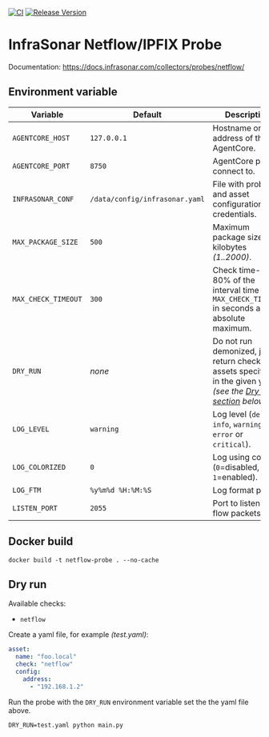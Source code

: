 [![CI](https://github.com/infrasonar/netflow-probe/workflows/CI/badge.svg)](https://github.com/infrasonar/netflow-probe/actions)
[![Release Version](https://img.shields.io/github/release/infrasonar/netflow-probe)](https://github.com/infrasonar/netflow-probe/releases)

# InfraSonar Netflow/IPFIX Probe

Documentation: https://docs.infrasonar.com/collectors/probes/netflow/

## Environment variable

Variable            | Default                        | Description
------------------- | ------------------------------ | ------------
`AGENTCORE_HOST`    | `127.0.0.1`                    | Hostname or Ip address of the AgentCore.
`AGENTCORE_PORT`    | `8750`                         | AgentCore port to connect to.
`INFRASONAR_CONF`   | `/data/config/infrasonar.yaml` | File with probe and asset configuration like credentials.
`MAX_PACKAGE_SIZE`  | `500`                          | Maximum package size in kilobytes _(1..2000)_.
`MAX_CHECK_TIMEOUT` | `300`                          | Check time-out is 80% of the interval time with `MAX_CHECK_TIMEOUT` in seconds as absolute maximum.
`DRY_RUN`           | _none_                         | Do not run demonized, just return checks and assets specified in the given yaml _(see the [Dry run section](#dry-run) below)_.
`LOG_LEVEL`         | `warning`                      | Log level (`debug`, `info`, `warning`, `error` or `critical`).
`LOG_COLORIZED`     | `0`                            | Log using colors (`0`=disabled, `1`=enabled).
`LOG_FTM`           | `%y%m%d %H:%M:%S`              | Log format prefix.
`LISTEN_PORT`       | `2055`                         | Port to listen to for flow packets

## Docker build

```
docker build -t netflow-probe . --no-cache
```

## Dry run

Available checks:
- `netflow`

Create a yaml file, for example _(test.yaml)_:

```yaml
asset:
  name: "foo.local"
  check: "netflow"
  config:
    address:
      - "192.168.1.2"
```

Run the probe with the `DRY_RUN` environment variable set the the yaml file above.

```
DRY_RUN=test.yaml python main.py
```
